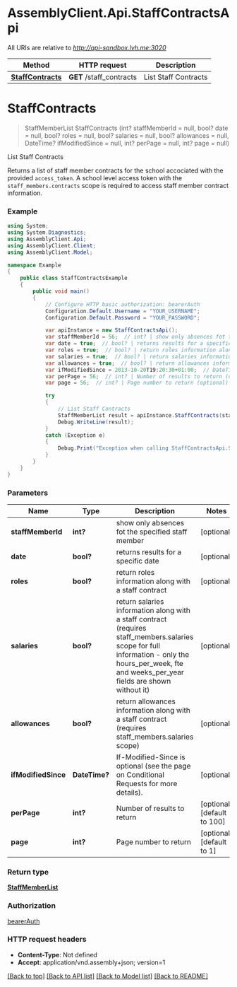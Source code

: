# AssemblyClient.Api.StaffContractsApi

All URIs are relative to *http://api-sandbox.lvh.me:3020*

Method | HTTP request | Description
------------- | ------------- | -------------
[**StaffContracts**](StaffContractsApi.md#staffcontracts) | **GET** /staff_contracts | List Staff Contracts


<a name="staffcontracts"></a>
# **StaffContracts**
> StaffMemberList StaffContracts (int? staffMemberId = null, bool? date = null, bool? roles = null, bool? salaries = null, bool? allowances = null, DateTime? ifModifiedSince = null, int? perPage = null, int? page = null)

List Staff Contracts

Returns a list of staff member contracts for the school accociated with the provided `access_token`. A school level access token with the `staff_members.contracts` scope is required to access staff member contract information.

### Example
```csharp
using System;
using System.Diagnostics;
using AssemblyClient.Api;
using AssemblyClient.Client;
using AssemblyClient.Model;

namespace Example
{
    public class StaffContractsExample
    {
        public void main()
        {
            // Configure HTTP basic authorization: bearerAuth
            Configuration.Default.Username = "YOUR_USERNAME";
            Configuration.Default.Password = "YOUR_PASSWORD";

            var apiInstance = new StaffContractsApi();
            var staffMemberId = 56;  // int? | show only absences fot the specified staff member (optional) 
            var date = true;  // bool? | returns results for a specific date (optional) 
            var roles = true;  // bool? | return roles information along with a staff contract (optional) 
            var salaries = true;  // bool? | return salaries information along with a staff contract (requires staff_members.salaries scope for full information - only the hours_per_week, fte and weeks_per_year fields are shown without it) (optional) 
            var allowances = true;  // bool? | return allowances information along with a staff contract (requires staff_members.salaries scope) (optional) 
            var ifModifiedSince = 2013-10-20T19:20:30+01:00;  // DateTime? | If-Modified-Since is optional (see the page on Conditional Requests for more details). (optional) 
            var perPage = 56;  // int? | Number of results to return (optional)  (default to 100)
            var page = 56;  // int? | Page number to return (optional)  (default to 1)

            try
            {
                // List Staff Contracts
                StaffMemberList result = apiInstance.StaffContracts(staffMemberId, date, roles, salaries, allowances, ifModifiedSince, perPage, page);
                Debug.WriteLine(result);
            }
            catch (Exception e)
            {
                Debug.Print("Exception when calling StaffContractsApi.StaffContracts: " + e.Message );
            }
        }
    }
}
```

### Parameters

Name | Type | Description  | Notes
------------- | ------------- | ------------- | -------------
 **staffMemberId** | **int?**| show only absences fot the specified staff member | [optional] 
 **date** | **bool?**| returns results for a specific date | [optional] 
 **roles** | **bool?**| return roles information along with a staff contract | [optional] 
 **salaries** | **bool?**| return salaries information along with a staff contract (requires staff_members.salaries scope for full information - only the hours_per_week, fte and weeks_per_year fields are shown without it) | [optional] 
 **allowances** | **bool?**| return allowances information along with a staff contract (requires staff_members.salaries scope) | [optional] 
 **ifModifiedSince** | **DateTime?**| If-Modified-Since is optional (see the page on Conditional Requests for more details). | [optional] 
 **perPage** | **int?**| Number of results to return | [optional] [default to 100]
 **page** | **int?**| Page number to return | [optional] [default to 1]

### Return type

[**StaffMemberList**](StaffMemberList.md)

### Authorization

[bearerAuth](../README.md#bearerAuth)

### HTTP request headers

 - **Content-Type**: Not defined
 - **Accept**: application/vnd.assembly+json; version=1

[[Back to top]](#) [[Back to API list]](../README.md#documentation-for-api-endpoints) [[Back to Model list]](../README.md#documentation-for-models) [[Back to README]](../README.md)

